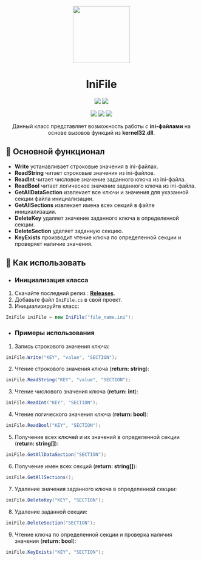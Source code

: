 <p align="center"> 
  <img align="center" src="https://github.com/Lako-FC/IniFile/blob/master/logo.png?raw=true" width="150"/> 
</p>

<h1><div align="center">IniFile</h1>
<p align="center">
  <img src="https://img.shields.io/badge/PRICE-free-%231DC8EE"/>
  <img src="https://img.shields.io/badge/SUPPORT-yes-%231DC8EE"/>
</p>

<p align="center">
  <img src="https://img.shields.io/github/downloads/Lako-FC/IniFile/total?color=%231DC8EE&label=DOWNLOADS&logo=GitHub&logoColor=%231DC8EE&style=flat"/>
  <img src="https://img.shields.io/github/last-commit/Lako-FC/IniFile?color=%231DC8EE&label=LAST%20COMMIT&style=flat"/>
  <img src="https://img.shields.io/github/release-date/Lako-FC/IniFile?color=%231DC8EE&label=RELEASE%20DATE&style=flat"/>
</p>

<p align="center">
  Данный класс представляет возможность работы с <b>ini-файлами</b> на основе вызовов функций из <b>kernel32.dll</b>.
</p>

[releases]: https://github.com/Lako-FC/IniFile/releases/

## 🔧 Основной функционал
- **Write** устанавливает строковые значения в ini-файлах. 
- **ReadString** читает строковые значения из ini-файлов.
- **ReadInt** читает числовое значение заданного ключа из ini-файла.
- **ReadBool** читает логическое значение заданного ключа из ini-файла.
- **GetAllDataSection** извлекает все ключи и значения для указанной секции файла инициализации.
- **GetAllSections** извлекает имена всех секций в файле инициализации.
- **DeleteKey** удаляет значение заданного ключа в определенной секции.
- **DeleteSection** удаляет заданную секцию.
- **KeyExists** производит чтение ключа по определенной секции и проверяет наличие значения.

## 🚀 Как использовать

- ### Инициализация класса 
1. Скачайте последний релиз : **[Releases][releases]**.
2. Добавьте файл `IniFile.cs` в свой проект.
3. Инициализируйте класс: 
```csharp
IniFile iniFile = new IniFile("file_name.ini");
```

- ### Примеры использования
1. Запись строкового значения ключа:
```csharp
iniFile.Write("KEY", "value", "SECTION");
```
2. Чтение строкового значения ключа (<b>return: string</b>):
```csharp
iniFile.ReadString("KEY", "value", "SECTION");
```
3. Чтение числового значения ключа (<b>return: int</b>):
```csharp
iniFile.ReadInt("KEY", "SECTION");
```
4. Чтение логического значения ключа (<b>return: bool</b>):
```csharp
iniFile.ReadBool("KEY", "SECTION");
```
5. Получение всех ключей и их значений в определенной секции (<b>return: string[]</b>):
```csharp
iniFile.GetAllDataSection("SECTION");
```
6. Получение имен всех секций (<b>return: string[]</b>):
```csharp
iniFile.GetAllSections();
```
7. Удаление значения заданного ключа в определенной секции:
```csharp
iniFile.DeleteKey("KEY", "SECTION");
```
8. Удаление заданной секции:
```csharp
iniFile.DeleteSection("SECTION");
```
9. Чтение ключа по определенной секции и проверка наличия значения (<b>return: bool</b>):
```csharp
iniFile.KeyExists("KEY", "SECTION");
```
